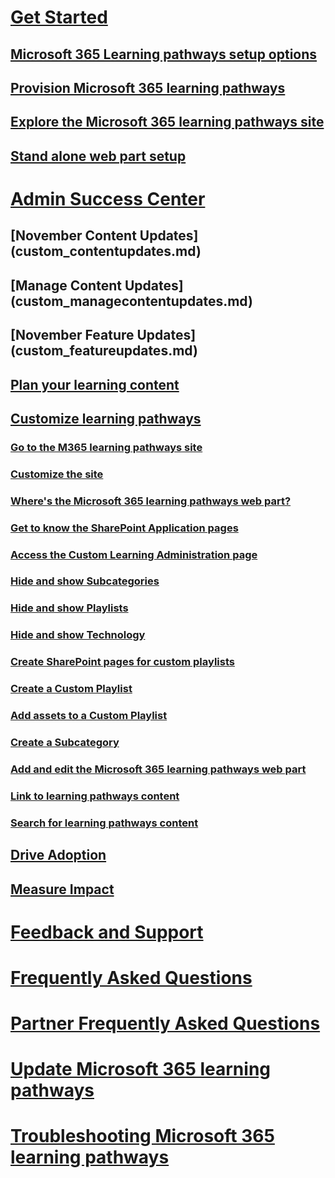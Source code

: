 # [Get Started](index.md)
## [Microsoft 365 Learning pathways setup options](custom_setupoptions.md)
## [Provision Microsoft 365 learning pathways](custom_provision.md)
## [Explore the Microsoft 365 learning pathways site](custom_exploresite.md)
## [Stand alone web part setup](custom_manualsetup.md)
# [Admin Success Center](custom_successcenter.md)
## [November Content Updates] (custom_contentupdates.md)
## [Manage Content Updates] (custom_managecontentupdates.md)
## [November Feature Updates] (custom_featureupdates.md)
## [Plan your learning content](custom_plancontent.md)
## [Customize learning pathways](custom_overview.md)
### [Go to the M365 learning pathways site](custom_goto.md)
### [Customize the site](custom_edithelp.md)
### [Where's the Microsoft 365 learning pathways web part?](custom_whereiswebpart.md)
### [Get to know the SharePoint Application pages](custom_apppages.md)
### [Access the Custom Learning Administration page](custom_accessadmin.md)
### [Hide and show Subcategories](custom_hideshowsub.md)
### [Hide and show Playlists](custom_hideshowplaylists.md)
### [Hide and show Technology](custom_hideshowtech.md)
### [Create SharePoint pages for custom playlists](custom_createnewpage.md)
### [Create a Custom Playlist](custom_createnewplaylist.md)
### [Add assets to a Custom Playlist](custom_addassets.md)
### [Create a Subcategory](custom_createnewcat.md)
### [Add and edit the Microsoft 365 learning pathways web part](custom_addwebpart.md)
### [Link to learning pathways content](custom_linking.md)
### [Search for learning pathways content](custom_search.md)
## [Drive Adoption](driveadoption.md)
## [Measure Impact](custom_measureimpact.md)
# [Feedback and Support](feedback.md)
# [Frequently Asked Questions](faq.md)
# [Partner Frequently Asked Questions](custom_partner.md)
# [Update Microsoft 365 learning pathways](custom_update.md)
# [Troubleshooting Microsoft 365 learning pathways](custom_troubleshooting.md)